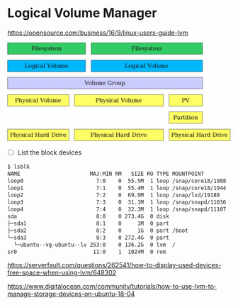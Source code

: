 # Logical Volume Manager


https://opensource.com/business/16/9/linux-users-guide-lvm

<img src="images/lvm-520x222.png" width="520" height="222"> </img>

- [ ] List the block devices

```
$ lsblk
NAME                      MAJ:MIN RM   SIZE RO TYPE MOUNTPOINT
loop0                       7:0    0  55.5M  1 loop /snap/core18/1988
loop1                       7:1    0  55.4M  1 loop /snap/core18/1944
loop2                       7:2    0  69.9M  1 loop /snap/lxd/19188
loop3                       7:3    0  31.1M  1 loop /snap/snapd/11036
loop4                       7:4    0  32.3M  1 loop /snap/snapd/11107
sda                         8:0    0 273.4G  0 disk 
├─sda1                      8:1    0     1M  0 part 
├─sda2                      8:2    0     1G  0 part /boot
└─sda3                      8:3    0 272.4G  0 part 
  └─ubuntu--vg-ubuntu--lv 253:0    0 136.2G  0 lvm  /
sr0                        11:0    1  1024M  0 rom  
```

https://serverfault.com/questions/262541/how-to-display-used-devices-free-space-when-using-lvm/648302

https://www.digitalocean.com/community/tutorials/how-to-use-lvm-to-manage-storage-devices-on-ubuntu-18-04
